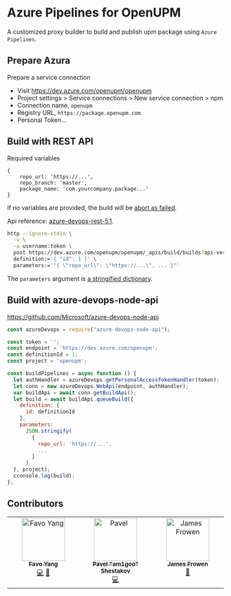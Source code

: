 # Azure Pipelines for OpenUPM

A customized proxy builder to build and publish upm package using `Azure Pipelines`.

## Prepare Azura

Prepare a service connection
- Visit https://dev.azure.com/openupm/openupm
- Project settings > Service connections > New service connection > npm
- Connection name, `openupm`
- Registry URL, `https://package.openupm.com`
- Personal Token...

## Build with REST API

Required variables

    {
        repo_url: 'https://...',
        repo_branch: 'master',
        package_name: 'com.yourcompany.package...'
    }

If no variables are provided, the build will be [abort as failed](https://github.com/lextm/vstsabort).

Api reference: [azure-devops-rest-5.1](https://docs.microsoft.com/en-us/rest/api/azure/devops/build/builds/queue?view=azure-devops-rest-5.1).

```bash
http --ignore-stdin \
  -v \
  -a username:token \
  post https://dev.azure.com/openupm/openupm/_apis/build/builds?api-version=5.1 \
  definition:='{ "id": 1 }' \
  parameters:='"{ \"repo_url\": \"https://...\", ... }"'
```

The `parameters` argument is [a stringified dictionary](https://stackoverflow.com/questions/34343084/start-a-build-and-passing-variables-through-vsts-rest-api/36339920#36339920).

## Build with azure-devops-node-api

https://github.com/Microsoft/azure-devops-node-api

```javascript
const azureDevops = require("azure-devops-node-api");

const token = '';
const endpoint = 'https://dev.azure.com/openupm';
const definitionId = 1;
const project = 'openupm';

const buildPipelines = async function () {
  let authHandler = azureDevops.getPersonalAccessTokenHandler(token);
  let conn = new azureDevops.WebApi(endpoint, authHandler);
  var buildApi = await conn.getBuildApi();
  let build = await buildApi.queueBuild({
    definition: {
      id: definitionId
    },
    parameters:
      JSON.stringify(
        {
          repo_url: 'https://...',
          ...
        }
      )
  }, project);
  cconsole.log(build);
};
```

## Contributors

<!-- ALL-CONTRIBUTORS-LIST:START - Do not remove or modify this section -->
<!-- prettier-ignore-start -->
<!-- markdownlint-disable -->
<table>
  <tbody>
    <tr>
      <td align="center" valign="top" width="14.28%"><a href="http://littlebigfun.com"><img src="https://avatars.githubusercontent.com/u/125390?v=4?s=100" width="100px;" alt="Favo Yang"/><br /><sub><b>Favo Yang</b></sub></a><br /><a href="https://github.com/openupm/openupm-pipelines/commits?author=favoyang" title="Code">💻</a> <a href="#maintenance-favoyang" title="Maintenance">🚧</a></td>
      <td align="center" valign="top" width="14.28%"><a href="https://gaijinent.com/"><img src="https://avatars.githubusercontent.com/u/5287406?v=4?s=100" width="100px;" alt="Pavel "am1goo" Shestakov"/><br /><sub><b>Pavel "am1goo" Shestakov</b></sub></a><br /><a href="https://github.com/openupm/openupm-pipelines/commits?author=am1goo" title="Code">💻</a></td>
      <td align="center" valign="top" width="14.28%"><a href="https://github.com/James-Frowen"><img src="https://avatars.githubusercontent.com/u/23101891?v=4?s=100" width="100px;" alt="James Frowen"/><br /><sub><b>James Frowen</b></sub></a><br /><a href="https://github.com/openupm/openupm-pipelines/issues?q=author%3AJames-Frowen" title="Bug reports">🐛</a></td>
    </tr>
  </tbody>
</table>

<!-- markdownlint-restore -->
<!-- prettier-ignore-end -->

<!-- ALL-CONTRIBUTORS-LIST:END -->
